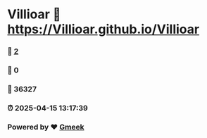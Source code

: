 # Villioar :link: https://Villioar.github.io/Villioar 
### :page_facing_up: [2](https://Villioar.github.io/Villioar/tag.html) 
### :speech_balloon: 0 
### :hibiscus: 36327 
### :alarm_clock: 2025-04-15 13:17:39 
### Powered by :heart: [Gmeek](https://github.com/Meekdai/Gmeek)
